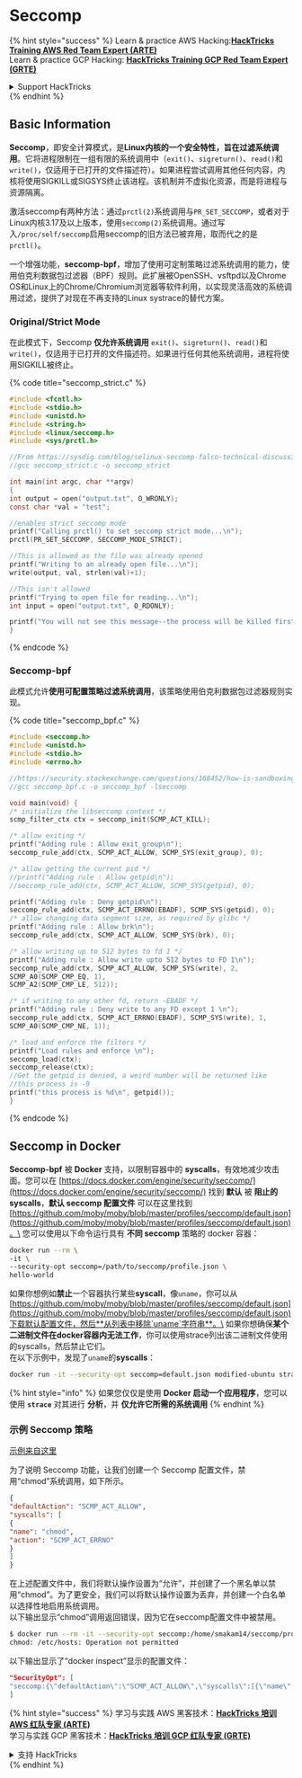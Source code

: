# Seccomp

{% hint style="success" %}
Learn & practice AWS Hacking:<img src="/.gitbook/assets/arte.png" alt="" data-size="line">[**HackTricks Training AWS Red Team Expert (ARTE)**](https://training.hacktricks.xyz/courses/arte)<img src="/.gitbook/assets/arte.png" alt="" data-size="line">\
Learn & practice GCP Hacking: <img src="/.gitbook/assets/grte.png" alt="" data-size="line">[**HackTricks Training GCP Red Team Expert (GRTE)**<img src="/.gitbook/assets/grte.png" alt="" data-size="line">](https://training.hacktricks.xyz/courses/grte)

<details>

<summary>Support HackTricks</summary>

* Check the [**subscription plans**](https://github.com/sponsors/carlospolop)!
* **Join the** 💬 [**Discord group**](https://discord.gg/hRep4RUj7f) or the [**telegram group**](https://t.me/peass) or **follow** us on **Twitter** 🐦 [**@hacktricks\_live**](https://twitter.com/hacktricks\_live)**.**
* **Share hacking tricks by submitting PRs to the** [**HackTricks**](https://github.com/carlospolop/hacktricks) and [**HackTricks Cloud**](https://github.com/carlospolop/hacktricks-cloud) github repos.

</details>
{% endhint %}

## Basic Information

**Seccomp**，即安全计算模式，是**Linux内核的一个安全特性，旨在过滤系统调用**。它将进程限制在一组有限的系统调用中（`exit()`、`sigreturn()`、`read()`和`write()`，仅适用于已打开的文件描述符）。如果进程尝试调用其他任何内容，内核将使用SIGKILL或SIGSYS终止该进程。该机制并不虚拟化资源，而是将进程与资源隔离。

激活seccomp有两种方法：通过`prctl(2)`系统调用与`PR_SET_SECCOMP`，或者对于Linux内核3.17及以上版本，使用`seccomp(2)`系统调用。通过写入`/proc/self/seccomp`启用seccomp的旧方法已被弃用，取而代之的是`prctl()`。

一个增强功能，**seccomp-bpf**，增加了使用可定制策略过滤系统调用的能力，使用伯克利数据包过滤器（BPF）规则。此扩展被OpenSSH、vsftpd以及Chrome OS和Linux上的Chrome/Chromium浏览器等软件利用，以实现灵活高效的系统调用过滤，提供了对现在不再支持的Linux systrace的替代方案。

### **Original/Strict Mode**

在此模式下，Seccomp **仅允许系统调用** `exit()`、`sigreturn()`、`read()`和`write()`，仅适用于已打开的文件描述符。如果进行任何其他系统调用，进程将使用SIGKILL被终止。

{% code title="seccomp_strict.c" %}
```c
#include <fcntl.h>
#include <stdio.h>
#include <unistd.h>
#include <string.h>
#include <linux/seccomp.h>
#include <sys/prctl.h>

//From https://sysdig.com/blog/selinux-seccomp-falco-technical-discussion/
//gcc seccomp_strict.c -o seccomp_strict

int main(int argc, char **argv)
{
int output = open("output.txt", O_WRONLY);
const char *val = "test";

//enables strict seccomp mode
printf("Calling prctl() to set seccomp strict mode...\n");
prctl(PR_SET_SECCOMP, SECCOMP_MODE_STRICT);

//This is allowed as the file was already opened
printf("Writing to an already open file...\n");
write(output, val, strlen(val)+1);

//This isn't allowed
printf("Trying to open file for reading...\n");
int input = open("output.txt", O_RDONLY);

printf("You will not see this message--the process will be killed first\n");
}
```
{% endcode %}

### Seccomp-bpf

此模式允许**使用可配置策略过滤系统调用**，该策略使用伯克利数据包过滤器规则实现。

{% code title="seccomp_bpf.c" %}
```c
#include <seccomp.h>
#include <unistd.h>
#include <stdio.h>
#include <errno.h>

//https://security.stackexchange.com/questions/168452/how-is-sandboxing-implemented/175373
//gcc seccomp_bpf.c -o seccomp_bpf -lseccomp

void main(void) {
/* initialize the libseccomp context */
scmp_filter_ctx ctx = seccomp_init(SCMP_ACT_KILL);

/* allow exiting */
printf("Adding rule : Allow exit_group\n");
seccomp_rule_add(ctx, SCMP_ACT_ALLOW, SCMP_SYS(exit_group), 0);

/* allow getting the current pid */
//printf("Adding rule : Allow getpid\n");
//seccomp_rule_add(ctx, SCMP_ACT_ALLOW, SCMP_SYS(getpid), 0);

printf("Adding rule : Deny getpid\n");
seccomp_rule_add(ctx, SCMP_ACT_ERRNO(EBADF), SCMP_SYS(getpid), 0);
/* allow changing data segment size, as required by glibc */
printf("Adding rule : Allow brk\n");
seccomp_rule_add(ctx, SCMP_ACT_ALLOW, SCMP_SYS(brk), 0);

/* allow writing up to 512 bytes to fd 1 */
printf("Adding rule : Allow write upto 512 bytes to FD 1\n");
seccomp_rule_add(ctx, SCMP_ACT_ALLOW, SCMP_SYS(write), 2,
SCMP_A0(SCMP_CMP_EQ, 1),
SCMP_A2(SCMP_CMP_LE, 512));

/* if writing to any other fd, return -EBADF */
printf("Adding rule : Deny write to any FD except 1 \n");
seccomp_rule_add(ctx, SCMP_ACT_ERRNO(EBADF), SCMP_SYS(write), 1,
SCMP_A0(SCMP_CMP_NE, 1));

/* load and enforce the filters */
printf("Load rules and enforce \n");
seccomp_load(ctx);
seccomp_release(ctx);
//Get the getpid is denied, a weird number will be returned like
//this process is -9
printf("this process is %d\n", getpid());
}
```
{% endcode %}

## Seccomp in Docker

**Seccomp-bpf** 被 **Docker** 支持，以限制容器中的 **syscalls**，有效地减少攻击面。您可以在 [https://docs.docker.com/engine/security/seccomp/](https://docs.docker.com/engine/security/seccomp/) 找到 **默认** 被 **阻止的 syscalls**，**默认 seccomp 配置文件** 可以在这里找到 [https://github.com/moby/moby/blob/master/profiles/seccomp/default.json](https://github.com/moby/moby/blob/master/profiles/seccomp/default.json)。\
您可以使用以下命令运行具有 **不同 seccomp** 策略的 docker 容器：
```bash
docker run --rm \
-it \
--security-opt seccomp=/path/to/seccomp/profile.json \
hello-world
```
如果你想例如**禁止**一个容器执行某些**syscall**，像`uname`，你可以从[https://github.com/moby/moby/blob/master/profiles/seccomp/default.json](https://github.com/moby/moby/blob/master/profiles/seccomp/default.json)下载默认配置文件，然后**从列表中移除`uname`字符串**。\
如果你想确保**某个二进制文件在docker容器内无法工作**，你可以使用strace列出该二进制文件使用的syscalls，然后禁止它们。\
在以下示例中，发现了`uname`的**syscalls**：
```bash
docker run -it --security-opt seccomp=default.json modified-ubuntu strace uname
```
{% hint style="info" %}
如果您仅仅是使用 **Docker 启动一个应用程序**，您可以使用 **`strace`** 对其进行 **分析**，并 **仅允许它所需的系统调用**
{% endhint %}

### 示例 Seccomp 策略

[示例来自这里](https://sreeninet.wordpress.com/2016/03/06/docker-security-part-2docker-engine/)

为了说明 Seccomp 功能，让我们创建一个 Seccomp 配置文件，禁用“chmod”系统调用，如下所示。
```json
{
"defaultAction": "SCMP_ACT_ALLOW",
"syscalls": [
{
"name": "chmod",
"action": "SCMP_ACT_ERRNO"
}
]
}
```
在上述配置文件中，我们将默认操作设置为“允许”，并创建了一个黑名单以禁用“chmod”。为了更安全，我们可以将默认操作设置为丢弃，并创建一个白名单以选择性地启用系统调用。\
以下输出显示“chmod”调用返回错误，因为它在seccomp配置文件中被禁用。
```bash
$ docker run --rm -it --security-opt seccomp:/home/smakam14/seccomp/profile.json busybox chmod 400 /etc/hosts
chmod: /etc/hosts: Operation not permitted
```
以下输出显示了“docker inspect”显示的配置文件：
```json
"SecurityOpt": [
"seccomp:{\"defaultAction\":\"SCMP_ACT_ALLOW\",\"syscalls\":[{\"name\":\"chmod\",\"action\":\"SCMP_ACT_ERRNO\"}]}"
]
```
{% hint style="success" %}
学习与实践 AWS 黑客技术：<img src="/.gitbook/assets/arte.png" alt="" data-size="line">[**HackTricks 培训 AWS 红队专家 (ARTE)**](https://training.hacktricks.xyz/courses/arte)<img src="/.gitbook/assets/arte.png" alt="" data-size="line">\
学习与实践 GCP 黑客技术：<img src="/.gitbook/assets/grte.png" alt="" data-size="line">[**HackTricks 培训 GCP 红队专家 (GRTE)**<img src="/.gitbook/assets/grte.png" alt="" data-size="line">](https://training.hacktricks.xyz/courses/grte)

<details>

<summary>支持 HackTricks</summary>

* 查看 [**订阅计划**](https://github.com/sponsors/carlospolop)!
* **加入** 💬 [**Discord 群组**](https://discord.gg/hRep4RUj7f) 或 [**Telegram 群组**](https://t.me/peass) 或 **关注** 我们的 **Twitter** 🐦 [**@hacktricks\_live**](https://twitter.com/hacktricks\_live)**.**
* **通过向** [**HackTricks**](https://github.com/carlospolop/hacktricks) 和 [**HackTricks Cloud**](https://github.com/carlospolop/hacktricks-cloud) GitHub 仓库提交 PR 来分享黑客技巧。

</details>
{% endhint %}
